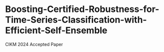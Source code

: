 # Boosting-Certified-Robustness-for-Time-Series-Classification-with-Efficient-Self-Ensemble
CIKM 2024 Accepted Paper

